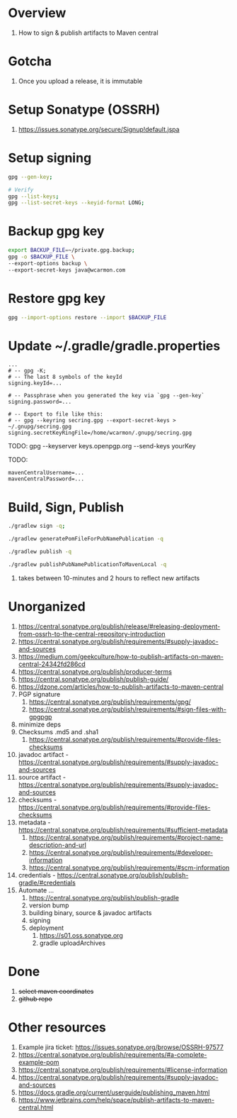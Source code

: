 # Overview
1. How to sign & publish artifacts to Maven central

# Gotcha
1. Once you upload a release, it is immutable


# Setup Sonatype (OSSRH)
1. https://issues.sonatype.org/secure/Signup!default.jspa


# Setup signing
```sh
gpg --gen-key;

# Verify
gpg --list-keys;
gpg --list-secret-keys --keyid-format LONG;
```


# Backup gpg key
```sh
export BACKUP_FILE=~/private.gpg.backup;
gpg -o $BACKUP_FILE \
--export-options backup \
--export-secret-keys java@wcarmon.com
```

# Restore gpg key
```sh
gpg --import-options restore --import $BACKUP_FILE
```


# Update ~/.gradle/gradle.properties
```properties
...
# -- gpg -K;
# -- The last 8 symbols of the keyId
signing.keyId=...

# -- Passphrase when you generated the key via `gpg --gen-key`
signing.password=...

# -- Export to file like this:
# -- gpg --keyring secring.gpg --export-secret-keys > ~/.gnupg/secring.gpg
signing.secretKeyRingFile=/home/wcarmon/.gnupg/secring.gpg
```

TODO: gpg --keyserver keys.openpgp.org --send-keys yourKey

TODO:
```
mavenCentralUsername=...
mavenCentralPassword=...
```


# Build, Sign, Publish
```sh
./gradlew sign -q;

./gradlew generatePomFileForPubNamePublication -q

./gradlew publish -q

./gradlew publishPubNamePublicationToMavenLocal -q
```
1. takes between 10-minutes and 2 hours to reflect new artifacts



# Unorganized
1. https://central.sonatype.org/publish/release/#releasing-deployment-from-ossrh-to-the-central-repository-introduction
1. https://central.sonatype.org/publish/requirements/#supply-javadoc-and-sources
1. https://medium.com/geekculture/how-to-publish-artifacts-on-maven-central-24342fd286cd
1. https://central.sonatype.org/publish/producer-terms
1. https://central.sonatype.org/publish/publish-guide/
1. https://dzone.com/articles/how-to-publish-artifacts-to-maven-central
1. PGP signature
    1. https://central.sonatype.org/publish/requirements/gpg/
    1. https://central.sonatype.org/publish/requirements/#sign-files-with-gpgpgp
1. minimize deps
1. Checksums .md5 and .sha1
    1. https://central.sonatype.org/publish/requirements/#provide-files-checksums
1. javadoc artifact - https://central.sonatype.org/publish/requirements/#supply-javadoc-and-sources
1. source artifact - https://central.sonatype.org/publish/requirements/#supply-javadoc-and-sources
1. checksums - https://central.sonatype.org/publish/requirements/#provide-files-checksums
1. metadata - https://central.sonatype.org/publish/requirements/#sufficient-metadata
    1. https://central.sonatype.org/publish/requirements/#project-name-description-and-url
    1. https://central.sonatype.org/publish/requirements/#developer-information
    1. https://central.sonatype.org/publish/requirements/#scm-information
1. credentials - https://central.sonatype.org/publish/publish-gradle/#credentials
1. Automate ...
    1. https://central.sonatype.org/publish/publish-gradle
    1. version bump
    1. building binary, source & javadoc artifacts
    1. signing
    1. deployment
        1. https://s01.oss.sonatype.org
        1. gradle uploadArchives


# Done
1. ~~select maven coordinates~~
1. ~~github repo~~


# Other resources
1. Example jira ticket: https://issues.sonatype.org/browse/OSSRH-97577
1. https://central.sonatype.org/publish/requirements/#a-complete-example-pom
1. https://central.sonatype.org/publish/requirements/#license-information
1. https://central.sonatype.org/publish/requirements/#supply-javadoc-and-sources
1. https://docs.gradle.org/current/userguide/publishing_maven.html
1. https://www.jetbrains.com/help/space/publish-artifacts-to-maven-central.html
